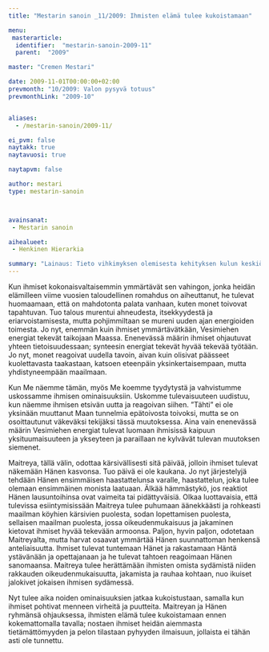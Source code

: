 ```yaml
---
title: "Mestarin sanoin _11/2009: Ihmisten elämä tulee kukoistamaan"

menu:
 masterarticle:
  identifier:  "mestarin-sanoin-2009-11"
  parent:  "2009"

master: "Cremen Mestari"

date: 2009-11-01T00:00:00+02:00
prevmonth: "10/2009: Valon pysyvä totuus"
prevmonthLink: "2009-10"


aliases:
  - /mestarin-sanoin/2009-11/

ei_pvm: false
naytakk: true
naytavuosi: true

naytapvm: false

author: mestari
type: mestarin-sanoin



avainsanat:
 - Mestarin sanoin

aihealueet:
 - Henkinen Hierarkia

summary: "Lainaus: Tieto vihkimyksen olemisesta kehityksen kulun keskiössä, tulee inspiroimaan tuhansia ottamaan omiin käsiin kehityksensä, ja tulevat siten aloittamaan tarpeellisen työn oman käyttövälineensä kehittämisessä. Joidenkin Mestarien toimiessa avoimesti, ennenkokematon sykäys tulee tulemaan tälle työlle, ja paljon tullaan saavuttamaan suhteellisen lyhyessä ajassa."
---
```

<p>Kun ihmiset kokonaisvaltaisemmin ymmärtävät sen vahingon, jonka heidän elämilleen viime vuosien taloudellinen romahdus on aiheuttanut, he tulevat huomaamaan, että on mahdotonta palata vanhaan, kuten monet toivovat tapahtuvan. Tuo talous murentui ahneudesta, itsekkyydestä ja eriarvoistamisesta, mutta pohjimmiltaan se mureni uuden ajan energioiden toimesta. Jo nyt, enemmän kuin ihmiset ymmärtävätkään, Vesimiehen energiat tekevät taikojaan Maassa. Enenevässä määrin ihmiset ohjautuvat yhteen tietoisuudessaan; synteesin energiat tekevät hyvää tekevää työtään. Jo nyt, monet reagoivat uudella tavoin, aivan kuin olisivat päässeet kuolettavasta taakastaan, katsoen eteenpäin yksinkertaisempaan, mutta yhdistyneempään maailmaan.</p>
<p>Kun Me näemme tämän, myös Me koemme tyydytystä ja vahvistumme uskossamme ihmisen ominaisuuksiin. Uskomme tulevaisuuteen uudistuu, kun näemme ihmisen etsivän uutta ja reagoivan siihen. &#8221;Tähti&#8221; ei ole yksinään muuttanut Maan tunnelmia epätoivosta toivoksi, mutta se on osoittautunut väkeväksi tekijäksi tässä muutoksessa. Aina vain enenevässä määrin Vesimiehen energiat tulevat luomaan ihmisissä kaipuun yksituumaisuuteen ja ykseyteen ja paraillaan ne kylvävät tulevan muutoksen siemenet.</p>
<p>Maitreya, tällä välin, odottaa kärsivällisesti sitä päivää, jolloin ihmiset tulevat näkemään Hänen kasvonsa. Tuo päivä ei ole kaukana. Jo nyt järjestelyjä tehdään Hänen ensimmäisen haastattelunsa varalle, haastattelun, joka tulee olemaan ensimmäinen monista laatuaan. Älkää hämmästykö, jos reaktiot Hänen lausuntoihinsa ovat vaimeita tai pidättyväisiä. Olkaa luottavaisia, että tulevissa esiintymisissään Maitreya tulee puhumaan äänekkäästi ja rohkeasti maailman köyhien kärsivien puolesta, sodan lopettamisen puolesta, sellaisen maailman puolesta, jossa oikeudenmukaisuus ja jakaminen kietovat ihmiset hyvää tekevään armoonsa. Paljon, hyvin paljon, odotetaan Maitreyalta, mutta harvat osaavat ymmärtää Hänen suunnattoman henkensä anteliaisuutta. Ihmiset tulevat tuntemaan Hänet ja rakastamaan Häntä ystävänään ja opettajanaan ja he tulevat tahtoen reagoimaan Hänen sanomaansa. Maitreya tulee herättämään ihmisten omista sydämistä niiden rakkauden oikeudenmukaisuutta, jakamista ja rauhaa kohtaan, nuo ikuiset jalokivet jokaisen ihmisen sydämessä.</p>
<p>Nyt tulee aika noiden ominaisuuksien jatkaa kukoistustaan, samalla kun ihmiset pohtivat menneen virheitä ja puutteita. Maitreyan ja Hänen ryhmänsä ohjauksessa, ihmisten elämä tulee kukoistamaan ennen kokemattomalla tavalla; nostaen ihmiset heidän aiemmasta tietämättömyyden ja pelon tilastaan pyhyyden ilmaisuun, jollaista ei tähän asti ole tunnettu.</p>